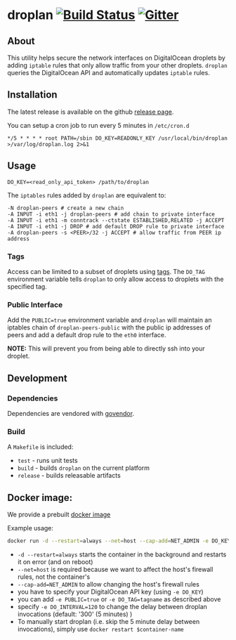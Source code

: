# droplan [![Build Status](http://img.shields.io/travis/tam7t/droplan.svg?style=flat-square)](https://travis-ci.org/tam7t/droplan) [![Gitter](https://img.shields.io/gitter/room/tam7t/droplan.js.svg?style=flat-square)](https://gitter.im/tam7t/droplan)

## About

This utility helps secure the network interfaces on DigitalOcean droplets by
adding `iptable` rules that only allow traffic from your other droplets. `droplan`
queries the DigitalOcean API and automatically updates `iptable` rules.

## Installation

The latest release is available on the github [release page](https://github.com/tam7t/droplan/releases).

You can setup a cron job to run every 5 minutes in `/etc/cron.d`

```
*/5 * * * * root PATH=/sbin DO_KEY=READONLY_KEY /usr/local/bin/droplan >/var/log/droplan.log 2>&1
```

## Usage

```
DO_KEY=<read_only_api_token> /path/to/droplan
```

The `iptables` rules added by `droplan` are equivalent to:

```
-N droplan-peers # create a new chain
-A INPUT -i eth1 -j droplan-peers # add chain to private interface
-A INPUT -i eth1 -m conntrack --ctstate ESTABLISHED,RELATED -j ACCEPT
-A INPUT -i eth1 -j DROP # add default DROP rule to private interface
-A droplan-peers -s <PEER>/32 -j ACCEPT # allow traffic from PEER ip address
```

### Tags
Access can be limited to a subset of droplets using [tags](https://developers.digitalocean.com/documentation/v2/#tags).
The `DO_TAG` environment variable tells `droplan` to only allow access to
droplets with the specified tag.

### Public Interface
Add the `PUBLIC=true` environment variable and `droplan` will maintain an
iptables chain of `droplan-peers-public` with the public ip addresses of
peers and add a default drop rule to the `eth0` interface.

**NOTE:** This will prevent you from being able to directly ssh into your droplet.

## Development

### Dependencies

Dependencies are vendored with [govendor](https://github.com/kardianos/govendor).

### Build

A `Makefile` is included:
  * `test` - runs unit tests
  * `build` - builds `droplan` on the current platform
  * `release` - builds releasable artifacts


## Docker image:

We provide a prebuilt [docker image][1]

Example usage:

```sh
docker run -d --restart=always --net=host --cap-add=NET_ADMIN -e DO_KEY=$your_digitalocean_api_key tam7t/droplan
```

- `-d --restart=always` starts the container in the background and restarts it on error (and on reboot)
- `--net=host` is required because we want to affect the host's firewall rules, not the container's
- `--cap-add=NET_ADMIN` to allow changing the host's firewall rules
- you have to specify your DigitalOcean API key (using `-e DO_KEY`)
- you can add `-e PUBLIC=true` or `-e DO_TAG=tagname` as described above
- specify `-e DO_INTERVAL=120` to change the delay between droplan invocations (default: '300' (5 minutes) ) 
- To manually start droplan (i.e. skip the 5 minute delay between invocations), simply use `docker restart $container-name`


[1]: https://hub.docker.com/r/tam7t/droplan/
